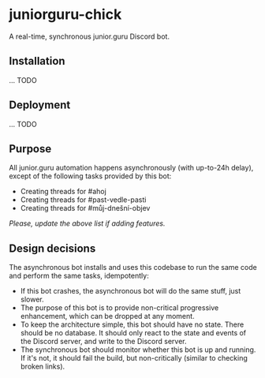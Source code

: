 # juniorguru-chick

A real-time, synchronous junior.guru Discord bot.

## Installation

... TODO

## Deployment

... TODO

## Purpose

All junior.guru automation happens asynchronously (with up-to-24h delay), except of the following tasks provided by this bot:

- Creating threads for #ahoj
- Creating threads for #past-vedle-pasti
- Creating threads for #můj-dnešní-objev

_Please, update the above list if adding features._

## Design decisions

The asynchronous bot installs and uses this codebase to run the same code and perform the same tasks, idempotently:

- If this bot crashes, the asynchronous bot will do the same stuff, just slower.
- The purpose of this bot is to provide non-critical progressive enhancement, which can be dropped at any moment.
- To keep the architecture simple, this bot should have no state. There should be no database. It should only react to the state and events of the Discord server, and write to the Discord server.
- The synchronous bot should monitor whether this bot is up and running. If it's not, it should fail the build, but non-critically (similar to checking broken links).
